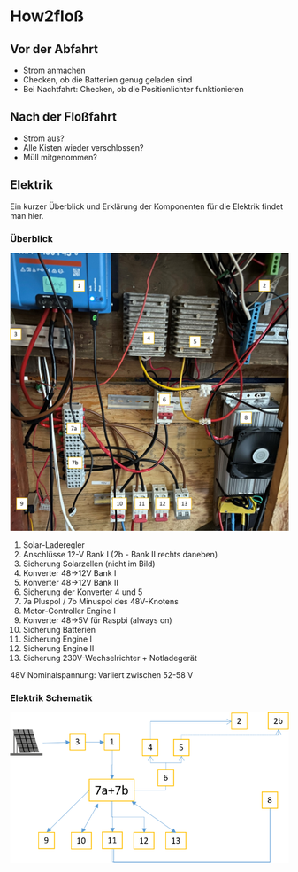 # How2floß

## Vor der Abfahrt

- Strom anmachen
- Checken, ob die Batterien genug geladen sind
- Bei Nachtfahrt: Checken, ob die Positionlichter funktionieren

## Nach der Floßfahrt

- Strom aus?
- Alle Kisten wieder verschlossen?
- Müll mitgenommen?

## Elektrik

Ein kurzer Überblick und Erklärung der Komponenten für die Elektrik findet man hier.

### Überblick

![Elektrik Überblick](<wackelberry foto.png>)

1. Solar-Laderegler
2. Anschlüsse 12-V Bank I (2b - Bank II rechts daneben)
3. Sicherung Solarzellen (nicht im Bild)
4. Konverter 48->12V Bank I
5. Konverter 48->12V Bank II
6. Sicherung der Konverter 4 und 5
7. 7a Pluspol / 7b Minuspol des 48V-Knotens
8. Motor-Controller Engine I
9. Konverter 48->5V für Raspbi (always on)
10. Sicherung Batterien
11. Sicherung Engine I
12. Sicherung Engine II
13. Sicherung 230V-Wechselrichter + Notladegerät

48V Nominalspannung: Variiert zwischen 52-58 V

### Elektrik Schematik

![Elektrik Überblick](<wackelberry schematic.png>)
